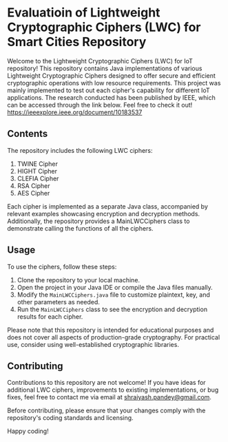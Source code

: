 # Evaluatioin of Lightweight Cryptographic Ciphers (LWC) for Smart Cities Repository

Welcome to the Lightweight Cryptographic Ciphers (LWC) for IoT repository! This repository contains Java implementations of various Lightweight Cryptographic Ciphers designed to offer secure and efficient cryptographic operations with low resource requirements. This project was mainly implemented to test out each cipher's capability for different IoT applications. The research conducted has been published by IEEE, which can be accessed through the link below. Feel free to check it out!
https://ieeexplore.ieee.org/document/10183537

## Contents

The repository includes the following LWC ciphers:

1. TWINE Cipher
2. HIGHT Cipher
3. CLEFIA Cipher
4. RSA Cipher
5. AES Cipher

Each cipher is implemented as a separate Java class, accompanied by relevant examples showcasing encryption and decryption methods. Additionally, the repository provides a MainLWCCiphers class to demonstrate calling the functions of all the ciphers.

## Usage

To use the ciphers, follow these steps:

1. Clone the repository to your local machine.
2. Open the project in your Java IDE or compile the Java files manually.
3. Modify the `MainLWCCiphers.java` file to customize plaintext, key, and other parameters as needed.
4. Run the `MainLWCCiphers` class to see the encryption and decryption results for each cipher.

Please note that this repository is intended for educational purposes and does not cover all aspects of production-grade cryptography. For practical use, consider using well-established cryptographic libraries.

## Contributing

Contributions to this repository are not welcome! If you have ideas for additional LWC ciphers, improvements to existing implementations, or bug fixes, feel free to contact me via email at shraiyash.pandey@gmail.com. 

Before contributing, please ensure that your changes comply with the repository's coding standards and licensing.

Happy coding!

